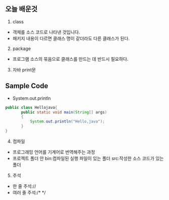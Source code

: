 ## 오늘 배운것
1. class
 - 객체를 소스 코드로 나타낸 것입니다.
 - 패키지 내용이 다르면 클래스 명이 같더라도 다른 클래스가 된다.
2. package
 - 프로그램 소스의 묶음으로 클래스를 만드는 데 반드시 필요하다.
3. 자바 print문
 ## Sample Code
 - System.out.println
 ```java
 public class Hellojava{
        public static void main(String[] args)
        {
            System.out.println("Hello,java");
        }
 }
```
4. 컴파일
 - 프로그래밍 언어를 기계어로 번역해주는 과정
 - 프로젝트 폴더 안 bin:컴파일된 실행 파일이 있는 폴더 src:작성한 소스 코드가 있는 폴더

5. 주석
 - 한 줄 주석://
 - 여러 줄 주석:/* */
 